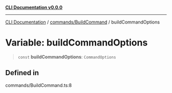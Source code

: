 [**CLI Documentation v0.0.0**](../../../README.md)

***

[CLI Documentation](../../../modules.md) / [commands/BuildCommand](../README.md) / buildCommandOptions

# Variable: buildCommandOptions

> `const` **buildCommandOptions**: `CommandOptions`

## Defined in

commands/BuildCommand.ts:8
